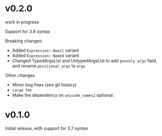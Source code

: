 # v0.2.0

work in progress

Support for 3.8 syntax

Breaking changes:

* Added `Expression::Await` variant
* Added `Expression::Named` variant
* Changed TypedArgsList and UntypedArgsList to add `posonly_args` field, and rename `positional_args` to `args`

Other changes

* Minor bug fixes (see git history)
* `cargo fmt`
* Make the dependency on `unicode_names2` optional.

# v0.1.0

Initial release, with support for 3.7 syntax
